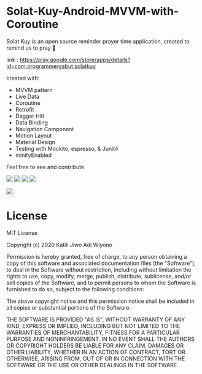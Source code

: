 # Solat-Kuy-Android-MVVM-with-Coroutine

Solat Kuy is an open source reminder prayer time application, created to remind us to pray 🌙

link : https://play.google.com/store/apps/details?id=com.programmergabut.solatkuy

created with: 
- MVVM pattern 
- Live Data 
- Coroutine
- Retrofit 
- Dagger Hilt
- Data Binding
- Navigation Component
- Motion Layout
- Material Design 
- Testing with Mockito, espresso, & Junit4
- minifyEnabled

Feel free to see and contribute

![](https://firebasestorage.googleapis.com/v0/b/personalwebsite-cbad4.appspot.com/o/screenshoot%2FScreenshot_20201214-151910_Solat%20Kuy.jpg?alt=media&token=b7857cf8-c9b5-4862-a770-c9a55bfaa427)
![](https://firebasestorage.googleapis.com/v0/b/personalwebsite-cbad4.appspot.com/o/screenshoot%2FScreenshot_20201214-151955_Solat%20Kuy.jpg?alt=media&token=d36ec4d5-3439-46a9-8d1f-06bc9f2a1106)
![](https://firebasestorage.googleapis.com/v0/b/personalwebsite-cbad4.appspot.com/o/screenshoot%2FScreenshot_20201214-152006_Solat%20Kuy.jpg?alt=media&token=0bcd1429-e7d5-4813-b1de-fcd52c9f627a)
![](https://firebasestorage.googleapis.com/v0/b/personalwebsite-cbad4.appspot.com/o/screenshoot%2FScreenshot_20201214-152020_Solat%20Kuy.jpg?alt=media&token=f6ebb668-fca3-4d2f-ac15-052e899f6f54)


![](https://camo.githubusercontent.com/e1459518188f17c1fa6a30570ca5d21530975f9e/68747470733a2f2f646576656c6f7065722e616e64726f69642e636f6d2f746f7069632f6c69627261726965732f6172636869746563747572652f696d616765732f66696e616c2d6172636869746563747572652e706e67)

# License
MIT License

Copyright (c) 2020 Katili Jiwo Adi Wiyono

Permission is hereby granted, free of charge, to any person obtaining a copy
of this software and associated documentation files (the "Software"), to deal
in the Software without restriction, including without limitation the rights
to use, copy, modify, merge, publish, distribute, sublicense, and/or sell
copies of the Software, and to permit persons to whom the Software is
furnished to do so, subject to the following conditions:

The above copyright notice and this permission notice shall be included in all
copies or substantial portions of the Software.

THE SOFTWARE IS PROVIDED "AS IS", WITHOUT WARRANTY OF ANY KIND, EXPRESS OR
IMPLIED, INCLUDING BUT NOT LIMITED TO THE WARRANTIES OF MERCHANTABILITY,
FITNESS FOR A PARTICULAR PURPOSE AND NONINFRINGEMENT. IN NO EVENT SHALL THE
AUTHORS OR COPYRIGHT HOLDERS BE LIABLE FOR ANY CLAIM, DAMAGES OR OTHER
LIABILITY, WHETHER IN AN ACTION OF CONTRACT, TORT OR OTHERWISE, ARISING FROM,
OUT OF OR IN CONNECTION WITH THE SOFTWARE OR THE USE OR OTHER DEALINGS IN THE
SOFTWARE.
